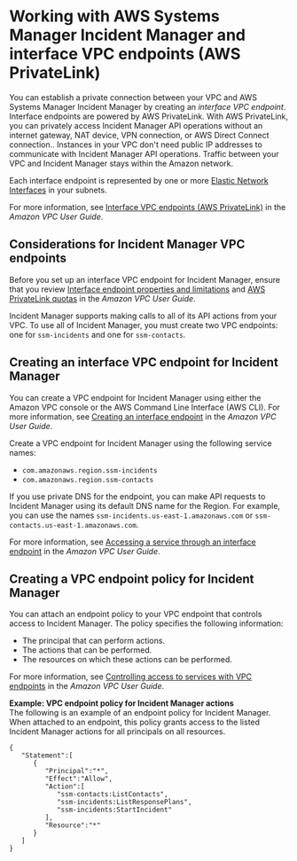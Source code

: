 # Working with AWS Systems Manager Incident Manager and interface VPC endpoints \(AWS PrivateLink\)<a name="vpc-interface-endpoints"></a>

You can establish a private connection between your VPC and AWS Systems Manager Incident Manager by creating an *interface VPC endpoint*\. Interface endpoints are powered by AWS PrivateLink\. With AWS PrivateLink, you can privately access Incident Manager API operations without an internet gateway, NAT device, VPN connection, or AWS Direct Connect connection\.\. Instances in your VPC don't need public IP addresses to communicate with Incident Manager API operations\. Traffic between your VPC and Incident Manager stays within the Amazon network\. 

Each interface endpoint is represented by one or more [Elastic Network Interfaces](https://docs.aws.amazon.com/AWSEC2/latest/UserGuide/using-eni.html) in your subnets\. 

For more information, see [Interface VPC endpoints \(AWS PrivateLink\)](https://docs.aws.amazon.com/vpc/latest/userguide/vpce-interface.html) in the *Amazon VPC User Guide*\. 

## Considerations for Incident Manager VPC endpoints<a name="vpc-endpoint-considerations"></a>

Before you set up an interface VPC endpoint for Incident Manager, ensure that you review [Interface endpoint properties and limitations](https://docs.aws.amazon.com/vpc/latest/privatelink/vpce-interface.html#vpce-interface-limitations) and [AWS PrivateLink quotas](https://docs.aws.amazon.com/vpc/latest/privatelink/vpc-limits-endpoints.html) in the *Amazon VPC User Guide*\. 

Incident Manager supports making calls to all of its API actions from your VPC\. To use all of Incident Manager, you must create two VPC endpoints: one for `ssm-incidents` and one for `ssm-contacts`\.

## Creating an interface VPC endpoint for Incident Manager<a name="vpc-endpoint-create"></a>

You can create a VPC endpoint for Incident Manager using either the Amazon VPC console or the AWS Command Line Interface \(AWS CLI\)\. For more information, see [Creating an interface endpoint](https://docs.aws.amazon.com/vpc/latest/userguide/vpce-interface.html#create-interface-endpoint) in the *Amazon VPC User Guide*\.

Create a VPC endpoint for Incident Manager using the following service names: 
+ `com.amazonaws.region.ssm-incidents` 
+ `com.amazonaws.region.ssm-contacts`

If you use private DNS for the endpoint, you can make API requests to Incident Manager using its default DNS name for the Region\. For example, you can use the names `ssm-incidents.us-east-1.amazonaws.com` or `ssm-contacts.us-east-1.amazonaws.com`\.

For more information, see [Accessing a service through an interface endpoint](https://docs.aws.amazon.com/vpc/latest/userguide/vpce-interface.html#access-service-though-endpoint) in the *Amazon VPC User Guide*\.

## Creating a VPC endpoint policy for Incident Manager<a name="vpc-endpoint-policy"></a>

You can attach an endpoint policy to your VPC endpoint that controls access to Incident Manager\. The policy specifies the following information:
+ The principal that can perform actions\.
+ The actions that can be performed\.
+ The resources on which these actions can be performed\.

For more information, see [Controlling access to services with VPC endpoints](https://docs.aws.amazon.com/vpc/latest/userguide/vpc-endpoints-access.html) in the *Amazon VPC User Guide*\. 

**Example: VPC endpoint policy for Incident Manager actions**  
The following is an example of an endpoint policy for Incident Manager\. When attached to an endpoint, this policy grants access to the listed Incident Manager actions for all principals on all resources\.

```
{
   "Statement":[
      {
         "Principal":"*",
         "Effect":"Allow",
         "Action":[
            "ssm-contacts:ListContacts",
            "ssm-incidents:ListResponsePlans",
            "ssm-incidents:StartIncident"
         ],
         "Resource":"*"
      }
   ]
}
```